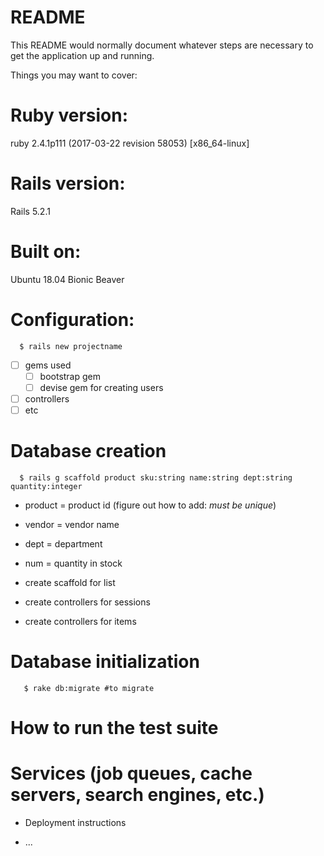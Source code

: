 # README

This README would normally document whatever steps are necessary to get the
application up and running.

Things you may want to cover:

# Ruby version:
ruby 2.4.1p111 (2017-03-22 revision 58053) [x86_64-linux]

# Rails version:
Rails 5.2.1

# Built on:
Ubuntu 18.04 Bionic Beaver

# Configuration:

 ```  $ rails new projectname```
- [ ] gems used
  - [ ] bootstrap gem
  - [ ] devise gem for creating users
- [ ] controllers
- [ ] etc

# Database creation

 ```  $ rails g scaffold product sku:string name:string dept:string quantity:integer```
  - product = product id (figure out how to add: *must be unique*)
  - vendor = vendor name
  - dept = department
  - num = quantity in stock
  
  - create scaffold for list
  - create controllers for sessions
  - create controllers for items

# Database initialization

```   $ rake db:migrate #to migrate```

# How to run the test suite

# Services (job queues, cache servers, search engines, etc.)

* Deployment instructions

* ...
